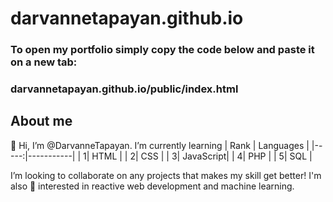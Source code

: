 # darvannetapayan.github.io
### To open my portfolio simply copy the code below and paste it on a new tab: 

### darvannetapayan.github.io/public/index.html

## About me

👋 Hi, I’m @DarvanneTapayan.
I’m currently learning
| Rank | Languages |
|-----:|-----------|
|     1| HTML      |
|     2| CSS       |
|     3| JavaScript|
|     4| PHP       |
|     5| SQL       |

I’m looking to collaborate on any projects that makes my skill get better!
I'm also 👀 interested in reactive web development and machine learning.

<!---
Darvs24/Darvs24 is a ✨ special ✨ repository because its `README.md` (this file) appears on your GitHub profile.
You can click the Preview link to take a look at your changes.
--->
